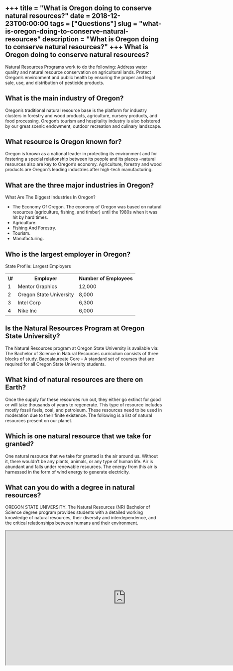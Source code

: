 +++
title = "What is Oregon doing to conserve natural resources?"
date = 2018-12-23T00:00:00
tags = ["Questions"]
slug = "what-is-oregon-doing-to-conserve-natural-resources"
description = "What is Oregon doing to conserve natural resources?"
+++
What is Oregon doing to conserve natural resources?
---------------------------------------------------

​​Natural Resources Programs work to do the following: Address water quality and natural resource conservation on agricultural lands. Protect Oregon’s environment and public health by ensuring the proper and legal sale, use, and distribution of pesticide products.

What is the main industry of Oregon?
------------------------------------

Oregon’s traditional natural resource base is the platform for industry clusters in forestry and wood products, agriculture, nursery products, and food processing. Oregon’s tourism and hospitality industry is also bolstered by our great scenic endowment, outdoor recreation and culinary landscape.

What resource is Oregon known for?
----------------------------------

Oregon is known as a national leader in protecting its environment and for fostering a special relationship between its people and its places –natural resources also are key to Oregon’s economy. Agriculture, forestry and wood products are Oregon’s leading industries after high-tech manufacturing.

What are the three major industries in Oregon?
----------------------------------------------

What Are The Biggest Industries In Oregon?

- The Economy Of Oregon. The economy of Oregon was based on natural resources (agriculture, fishing, and timber) until the 1980s when it was hit by hard times.
- Agriculture.
- Fishing And Forestry.
- Tourism.
- Manufacturing.

Who is the largest employer in Oregon?
--------------------------------------

State Profile: Largest Employers

<table><tr><th>\#</th><th>Employer</th><th>Number of Employees</th></tr><tr><td>1</td><td>Mentor Graphics</td><td>12,000</td></tr><tr><td>2</td><td>Oregon State University</td><td>8,000</td></tr><tr><td>3</td><td>Intel Corp</td><td>6,300</td></tr><tr><td>4</td><td>Nike Inc</td><td>6,000</td></tr></table>

Is the Natural Resources Program at Oregon State University?
------------------------------------------------------------

The Natural Resources program at Oregon State University is available via: The Bachelor of Science in Natural Resources curriculum consists of three blocks of study. Baccalaureate Core – A standard set of courses that are required for all Oregon State University students.

What kind of natural resources are there on Earth?
--------------------------------------------------

Once the supply for these resources run out, they either go extinct for good or will take thousands of years to regenerate. This type of resource includes mostly fossil fuels, coal, and petroleum. These resources need to be used in moderation due to their finite existence. The following is a list of natural resources present on our planet.

Which is one natural resource that we take for granted?
-------------------------------------------------------

One natural resource that we take for granted is the air around us. Without it, there wouldn’t be any plants, animals, or any type of human life. Air is abundant and falls under renewable resources. The energy from this air is harnessed in the form of wind energy to generate electricity.

What can you do with a degree in natural resources?
---------------------------------------------------

OREGON STATE UNIVERSITY. The Natural Resources (NR) Bachelor of Science degree program provides students with a detailed working knowledge of natural resources, their diversity and interdependence, and the critical relationships between humans and their environment.

<iframe allow="accelerometer; autoplay; clipboard-write; encrypted-media; gyroscope; picture-in-picture" allowfullscreen="" class="__youtube_prefs__  epyt-is-override  no-lazyload" data-no-lazy="1" data-origheight="433" data-origwidth="770" data-skipgform_ajax_framebjll="" height="433" id="_ytid_57851" loading="lazy" src="https://www.youtube.com/embed/VE80YlI_h2c?enablejsapi=1&autoplay=0&cc_load_policy=0&cc_lang_pref=&iv_load_policy=1&loop=0&modestbranding=0&rel=1&fs=1&playsinline=0&autohide=2&theme=dark&color=red&controls=1&" title="YouTube player" width="770"></iframe>